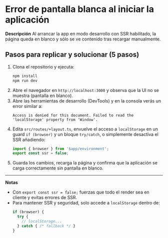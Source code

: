 # Error de pantalla blanca al iniciar la aplicación

**Descripción**
Al arrancar la app en modo desarrollo con SSR habilitado, la página queda en blanco y sólo se ve contenido tras recargar manualmente.

## Pasos para replicar y solucionar (5 pasos)

1. Clona el repositorio y ejecuta:
   ```bash
   npm install
   npm run dev
   ```
2. Abre el navegador en `http://localhost:3000` y observa que la UI no se muestra (pantalla en blanco).
3. Abre las herramientas de desarrollo (DevTools) y en la consola verás un error similar a:
   ```text
   Access is denied for this document. Failed to read the 'localStorage' property from 'Window'.
   ```
4. Edita `src/routes/+layout.ts`, envuelve el acceso a `localStorage` en un guard `if (browser)` y un bloque `try/catch`, o simplemente desactiva el SSR añadiendo:
   ```ts
   import { browser } from '$app/environment';
   export const ssr = false;
   ```
5. Guarda los cambios, recarga la página y confirma que la aplicación se carga correctamente sin pantalla en blanco.

---

**Notas**
- Con `export const ssr = false;` fuerzas que todo el render sea en cliente y evitas errores de SSR.
- Para mantener SSR y seguridad, solo accede a `localStorage` dentro de:
  ```ts
  if (browser) {
    try {
      // localStorage...
    } catch { /* fallback */ }
  }
  ```
